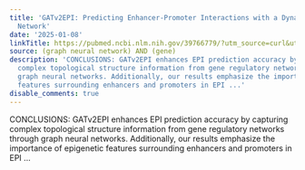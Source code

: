 ```yaml
---
title: 'GATv2EPI: Predicting Enhancer-Promoter Interactions with a Dynamic Graph Attention
  Network'
date: '2025-01-08'
linkTitle: https://pubmed.ncbi.nlm.nih.gov/39766779/?utm_source=curl&utm_medium=rss&utm_campaign=pubmed-2&utm_content=1x5bM_TNL8gjogAcnslpo2s2PbDe-61JVM2h9yowOYSiZ7Dkrt&fc=20220919211934&ff=20250109170935&v=2.18.0.post9+e462414
source: (graph neural network) AND (gene)
description: 'CONCLUSIONS: GATv2EPI enhances EPI prediction accuracy by capturing
  complex topological structure information from gene regulatory networks through
  graph neural networks. Additionally, our results emphasize the importance of epigenetic
  features surrounding enhancers and promoters in EPI ...'
disable_comments: true
---
```

CONCLUSIONS: GATv2EPI enhances EPI prediction accuracy by capturing complex topological structure information from gene regulatory networks through graph neural networks. Additionally, our results emphasize the importance of epigenetic features surrounding enhancers and promoters in EPI ...